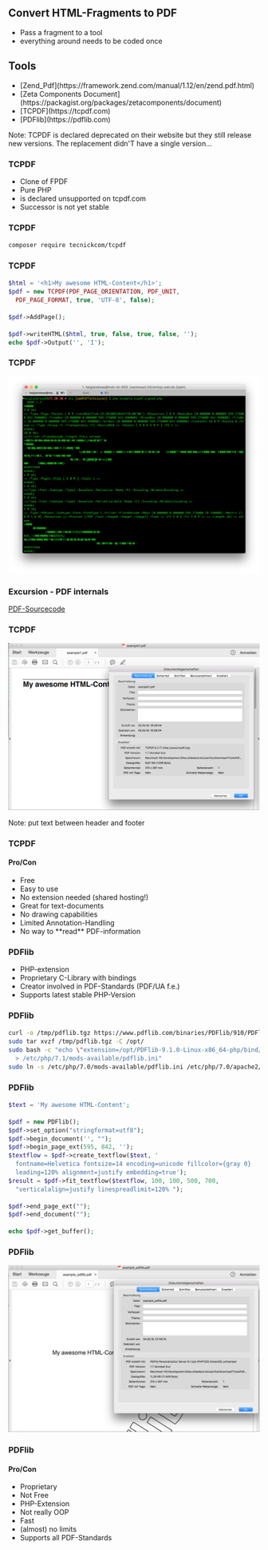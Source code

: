 ## Convert HTML-Fragments to PDF

* <!-- .element: class="fragment" --> Pass a fragment to a tool
* <!-- .element: class="fragment" --> everything around needs to be coded once



## Tools

* <!-- .element: class="fragment deprecated" --> [Zend_Pdf](https://framework.zend.com/manual/1.12/en/zend.pdf.html)
* <!-- .element: class="fragment deprecated" --> [Zeta Components Document](https://packagist.org/packages/zetacomponents/document)
* <!-- .element: class="fragment" --> [TCPDF](https://tcpdf.com)
* <!-- .element: class="fragment" --> [PDFlib](https://pdflib.com)

Note: TCPDF is declared deprecated on their website but they still release new versions. The replacement didn'T have a single version…



### TCPDF

* <!-- .element: class="fragment deprecated" --> Clone of FPDF
* <!-- .element: class="fragment deprecated" --> Pure PHP
* <!-- .element: class="fragment deprecated" --> is declared unsupported on tcpdf.com
* <!-- .element: class="fragment deprecated" --> Successor is not yet stable



### TCPDF

```bash
composer require tecnickcom/tcpdf
```



### TCPDF

```php
$html = '<h1>My awesome HTML-Content</h1>';
$pdf = new TCPDF(PDF_PAGE_ORIENTATION, PDF_UNIT,
  PDF_PAGE_FORMAT, true, 'UTF-8', false);

$pdf->AddPage();

$pdf->writeHTML($html, true, false, true, false, '');
echo $pdf->Output('', 'I');
```



### TCPDF

![Code](../base/img/pdfoutput.png)




### Excursion - PDF internals

<a href="../base/php/src/example1_decompressed.txt" target="_blank">PDF-Sourcecode</a>




### TCPDF

![Beispiel 1](../base/img/example1.png)

Note: put text between header and footer



### TCPDF
#### Pro/Con

* <!-- .element: class="fragment deprecated" --> Free
* <!-- .element: class="fragment deprecated" --> Easy to use
* <!-- .element: class="fragment deprecated" --> No extension needed (shared hosting!)
* <!-- .element: class="fragment deprecated" --> Great for text-documents
* <!-- .element: class="fragment deprecated" --> No drawing capabilities
* <!-- .element: class="fragment deprecated" --> Limited Annotation-Handling
* <!-- .element: class="fragment deprecated" --> No way to **read** PDF-information



### PDFlib

* <!-- .element: class="fragment deprecated" --> PHP-extension
* <!-- .element: class="fragment deprecated" --> Proprietary C-Library with bindings
* <!-- .element: class="fragment deprecated" --> Creator involved in PDF-Standards (PDF/UA f.e.)
* <!-- .element: class="fragment deprecated" --> Supports latest stable PHP-Version



### PDFlib

```bash
curl -o /tmp/pdflib.tgz https://www.pdflib.com/binaries/PDFlib/910/PDFlib-9.1.0-Linux-x86_64-php.tar.gz
sudo tar xvzf /tmp/pdflib.tgz -C /opt/
sudo bash -c "echo \"extension=/opt/PDFlib-9.1.0-Linux-x86_64-php/bind/php/php-710/php_pdflib.so\" \ 
  > /etc/php/7.1/mods-available/pdflib.ini"
sudo ln -s /etc/php/7.0/mods-available/pdflib.ini /etc/php/7.0/apache2/conf.d/20-pdflib.ini
```



### PDFlib

```php
$text = 'My awesome HTML-Content';

$pdf = new PDFlib();
$pdf->set_option("stringformat=utf8");
$pdf->begin_document('', "");
$pdf->begin_page_ext(595, 842, '');
$textflow = $pdf->create_textflow($text, '
  fontname=Helvetica fontsize=14 encoding=unicode fillcolor={gray 0}
  leading=120% alignment=justify embedding=true');
$result = $pdf->fit_textflow($textflow, 100, 100, 500, 700,
  "verticalalign=justify linespreadlimit=120% ");

$pdf->end_page_ext("");
$pdf->end_document("");

echo $pdf->get_buffer();
```



### PDFlib

![Example PDFlib](../base/img/pdflib_example.png)



### PDFlib
#### Pro/Con

* <!-- .element: class="fragment deprecated" --> Proprietary
* <!-- .element: class="fragment deprecated" --> Not Free
* <!-- .element: class="fragment deprecated" --> PHP-Extension
* <!-- .element: class="fragment deprecated" --> Not really OOP
* <!-- .element: class="fragment deprecated" --> Fast
* <!-- .element: class="fragment deprecated" --> (almost) no limits
* <!-- .element: class="fragment deprecated" --> Supports all PDF-Standards
